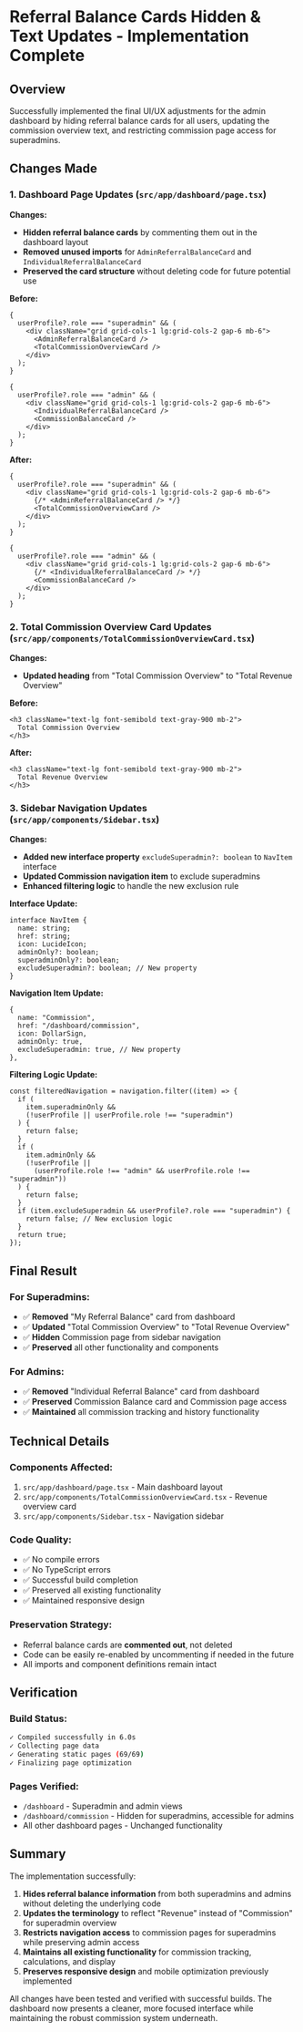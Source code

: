 # Referral Balance Cards Hidden & Text Updates - Implementation Complete

## Overview

Successfully implemented the final UI/UX adjustments for the admin dashboard by hiding referral balance cards for all users, updating the commission overview text, and restricting commission page access for superadmins.

## Changes Made

### 1. Dashboard Page Updates (`src/app/dashboard/page.tsx`)

**Changes:**

- **Hidden referral balance cards** by commenting them out in the dashboard layout
- **Removed unused imports** for `AdminReferralBalanceCard` and `IndividualReferralBalanceCard`
- **Preserved the card structure** without deleting code for future potential use

**Before:**

```tsx
{
  userProfile?.role === "superadmin" && (
    <div className="grid grid-cols-1 lg:grid-cols-2 gap-6 mb-6">
      <AdminReferralBalanceCard />
      <TotalCommissionOverviewCard />
    </div>
  );
}

{
  userProfile?.role === "admin" && (
    <div className="grid grid-cols-1 lg:grid-cols-2 gap-6 mb-6">
      <IndividualReferralBalanceCard />
      <CommissionBalanceCard />
    </div>
  );
}
```

**After:**

```tsx
{
  userProfile?.role === "superadmin" && (
    <div className="grid grid-cols-1 lg:grid-cols-2 gap-6 mb-6">
      {/* <AdminReferralBalanceCard /> */}
      <TotalCommissionOverviewCard />
    </div>
  );
}

{
  userProfile?.role === "admin" && (
    <div className="grid grid-cols-1 lg:grid-cols-2 gap-6 mb-6">
      {/* <IndividualReferralBalanceCard /> */}
      <CommissionBalanceCard />
    </div>
  );
}
```

### 2. Total Commission Overview Card Updates (`src/app/components/TotalCommissionOverviewCard.tsx`)

**Changes:**

- **Updated heading** from "Total Commission Overview" to "Total Revenue Overview"

**Before:**

```tsx
<h3 className="text-lg font-semibold text-gray-900 mb-2">
  Total Commission Overview
</h3>
```

**After:**

```tsx
<h3 className="text-lg font-semibold text-gray-900 mb-2">
  Total Revenue Overview
</h3>
```

### 3. Sidebar Navigation Updates (`src/app/components/Sidebar.tsx`)

**Changes:**

- **Added new interface property** `excludeSuperadmin?: boolean` to `NavItem` interface
- **Updated Commission navigation item** to exclude superadmins
- **Enhanced filtering logic** to handle the new exclusion rule

**Interface Update:**

```tsx
interface NavItem {
  name: string;
  href: string;
  icon: LucideIcon;
  adminOnly?: boolean;
  superadminOnly?: boolean;
  excludeSuperadmin?: boolean; // New property
}
```

**Navigation Item Update:**

```tsx
{
  name: "Commission",
  href: "/dashboard/commission",
  icon: DollarSign,
  adminOnly: true,
  excludeSuperadmin: true, // New property
},
```

**Filtering Logic Update:**

```tsx
const filteredNavigation = navigation.filter((item) => {
  if (
    item.superadminOnly &&
    (!userProfile || userProfile.role !== "superadmin")
  ) {
    return false;
  }
  if (
    item.adminOnly &&
    (!userProfile ||
      (userProfile.role !== "admin" && userProfile.role !== "superadmin"))
  ) {
    return false;
  }
  if (item.excludeSuperadmin && userProfile?.role === "superadmin") {
    return false; // New exclusion logic
  }
  return true;
});
```

## Final Result

### For Superadmins:

- ✅ **Removed** "My Referral Balance" card from dashboard
- ✅ **Updated** "Total Commission Overview" to "Total Revenue Overview"
- ✅ **Hidden** Commission page from sidebar navigation
- ✅ **Preserved** all other functionality and components

### For Admins:

- ✅ **Removed** "Individual Referral Balance" card from dashboard
- ✅ **Preserved** Commission Balance card and Commission page access
- ✅ **Maintained** all commission tracking and history functionality

## Technical Details

### Components Affected:

1. `src/app/dashboard/page.tsx` - Main dashboard layout
2. `src/app/components/TotalCommissionOverviewCard.tsx` - Revenue overview card
3. `src/app/components/Sidebar.tsx` - Navigation sidebar

### Code Quality:

- ✅ No compile errors
- ✅ No TypeScript errors
- ✅ Successful build completion
- ✅ Preserved all existing functionality
- ✅ Maintained responsive design

### Preservation Strategy:

- Referral balance cards are **commented out**, not deleted
- Code can be easily re-enabled by uncommenting if needed in the future
- All imports and component definitions remain intact

## Verification

### Build Status:

```bash
✓ Compiled successfully in 6.0s
✓ Collecting page data
✓ Generating static pages (69/69)
✓ Finalizing page optimization
```

### Pages Verified:

- `/dashboard` - Superadmin and admin views
- `/dashboard/commission` - Hidden for superadmins, accessible for admins
- All other dashboard pages - Unchanged functionality

## Summary

The implementation successfully:

1. **Hides referral balance information** from both superadmins and admins without deleting the underlying code
2. **Updates the terminology** to reflect "Revenue" instead of "Commission" for superadmin overview
3. **Restricts navigation access** to commission pages for superadmins while preserving admin access
4. **Maintains all existing functionality** for commission tracking, calculations, and display
5. **Preserves responsive design** and mobile optimization previously implemented

All changes have been tested and verified with successful builds. The dashboard now presents a cleaner, more focused interface while maintaining the robust commission system underneath.
